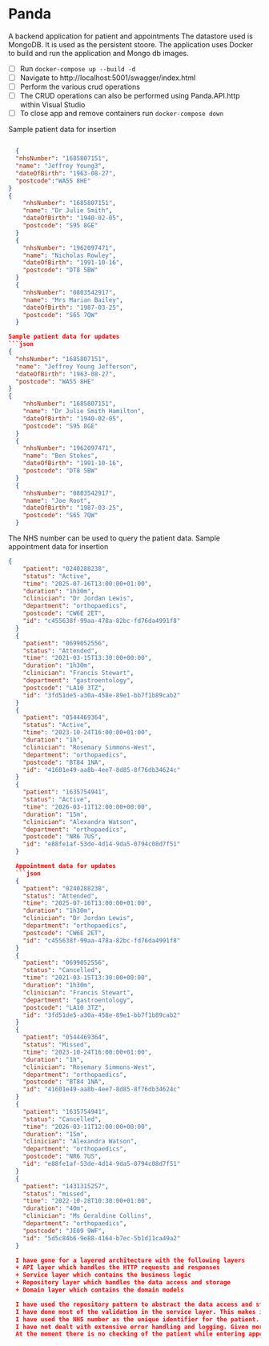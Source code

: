 # Panda
A backend application for patient and appointments
The datastore used is MongoDB. It  is used as the persistent stoore.
The application uses Docker to build and run the application and Mongo db images.

- [ ] Run `docker-compose up --build -d` 
- [ ] Navigate to http://localhost:5001/swagger/index.html
- [ ] Perform the various crud operations
- [ ] The CRUD operations can also be performed using Panda.API.http within Visual Studio
- [ ] To close app and remove containers run `docker-compose down`

Sample patient data for insertion
```json

  {
  "nhsNumber": "1685807151", 
  "name": "Jeffrey Young3", 
  "dateOfBirth": "1963-08-27", 
  "postcode":"WA55 8HE"
}
{
    "nhsNumber": "1685807151",
    "name": "Dr Julie Smith",
    "dateOfBirth": "1940-02-05",
    "postcode": "S95 8GE"
  }
  {
    "nhsNumber": "1962097471",
    "name": "Nicholas Rowley",
    "dateOfBirth": "1991-10-16",
    "postcode": "DT8 5BW"
  }
  {
    "nhsNumber": "0803542917",
    "name": "Mrs Marian Bailey",
    "dateOfBirth": "1987-03-25",
    "postcode": "S65 7QW"
  }

Sample patient data for updates
```json
{
  "nhsNumber": "1685807151",
  "name": "Jeffrey Young Jefferson",
  "dateOfBirth": "1963-08-27",
  "postcode": "WA55 8HE"
}
{
    "nhsNumber": "1685807151",
    "name": "Dr Julie Smith Hamilton",
    "dateOfBirth": "1940-02-05",
    "postcode": "S95 8GE"
  }
  {
    "nhsNumber": "1962097471",
    "name": "Ben Stokes",
    "dateOfBirth": "1991-10-16",
    "postcode": "DT8 5BW"
  }
  {
    "nhsNumber": "0803542917",
    "name": "Joe Root",
    "dateOfBirth": "1987-03-25",
    "postcode": "S65 7QW"
  }
```
The NHS number can be used to query the patient data.
Sample appointment data for insertion
```json
{
    "patient": "0240288238",
    "status": "Active",
    "time": "2025-07-16T13:00:00+01:00",
    "duration": "1h30m",
    "clinician": "Dr Jordan Lewis",
    "department": "orthopaedics",
    "postcode": "CW6E 2ET",
    "id": "c455638f-99aa-478a-82bc-fd76da4991f8"
  }
  {
    "patient": "0699052556",
    "status": "Attended",
    "time": "2021-03-15T13:30:00+00:00",
    "duration": "1h30m",
    "clinician": "Francis Stewart",
    "department": "gastroentology",
    "postcode": "LA10 3TZ",
    "id": "3fd51de5-a30a-458e-89e1-bb7f1b89cab2"
  }
  {
    "patient": "0544469364",
    "status": "Active",
    "time": "2023-10-24T16:00:00+01:00",
    "duration": "1h",
    "clinician": "Rosemary Simmons-West",
    "department": "orthopaedics",
    "postcode": "BT84 1NA",
    "id": "41601e49-aa8b-4ee7-8d85-8f76db34624c"
  }
  {
    "patient": "1635754941",
    "status": "Active",
    "time": "2026-03-11T12:00:00+00:00",
    "duration": "15m",
    "clinician": "Alexandra Watson",
    "department": "orthopaedics",
    "postcode": "NR6 7US",
    "id": "e88fe1af-53de-4d14-9da5-0794c08d7f51"
  }

  Appointment data for updates
  ```json
  {
    "patient": "0240288238",
    "status": "Attended",
    "time": "2025-07-16T13:00:00+01:00",
    "duration": "1h30m",
    "clinician": "Dr Jordan Lewis",
    "department": "orthopaedics",
    "postcode": "CW6E 2ET",
    "id": "c455638f-99aa-478a-82bc-fd76da4991f8"
  }
  {
    "patient": "0699052556",
    "status": "Cancelled",
    "time": "2021-03-15T13:30:00+00:00",
    "duration": "1h30m",
    "clinician": "Francis Stewart",
    "department": "gastroentology",
    "postcode": "LA10 3TZ",
    "id": "3fd51de5-a30a-458e-89e1-bb7f1b89cab2"
  }
  {
    "patient": "0544469364",
    "status": "Missed",
    "time": "2023-10-24T16:00:00+01:00",
    "duration": "1h",
    "clinician": "Rosemary Simmons-West",
    "department": "orthopaedics",
    "postcode": "BT84 1NA",
    "id": "41601e49-aa8b-4ee7-8d85-8f76db34624c"
  }
  {
    "patient": "1635754941",
    "status": "Cancelled",
    "time": "2026-03-11T12:00:00+00:00",
    "duration": "15m",
    "clinician": "Alexandra Watson",
    "department": "orthopaedics",
    "postcode": "NR6 7US",
    "id": "e88fe1af-53de-4d14-9da5-0794c08d7f51"
  }
  {
    "patient": "1431315257",
    "status": "missed",
    "time": "2022-10-28T10:30:00+01:00",
    "duration": "40m",
    "clinician": "Ms Geraldine Collins",
    "department": "orthopaedics",
    "postcode": "JE09 9WF",
    "id": "5d5c84b6-9e88-4164-b7ec-5b1d11ca49a2"
  }

  I have gone for a layered architecture with the following layers
  + API layer which handles the HTTP requests and responses
  + Service layer which contains the business logic
  + Repository layer which handles the data access and storage
  + Domain layer which contains the domain models

  I have used the repository pattern to abstract the data access and storage from the service layer. This makes it easily alter databases if needed.
  I have done most of the validation in the service layer. This makes it easy to test the business logic and separates concern of validation to another layer. 
  I have used the NHS number as the unique identifier for the patient. I could have gone with a DTO pattern where the DTO would take in the NHS number and it would be translated into the Id of the domain objects. But to keep things simple, I opeted for keeping the NHS number as the primary identifier. 
  I have not dealt with extensive error handling and logging. Given more time I would have liked to explore forming custom exception objects for different scenarios.
  At the moment there is no checking of the patient while entering appointments. I have assumed that the patient exists in the system. This is another validation I would have liked to add to the system.
